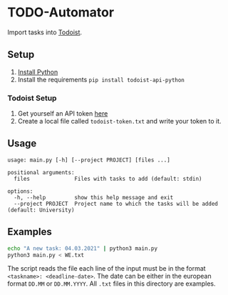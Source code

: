 # TODO-Automator

Import tasks into [Todoist](https://todoist.com/).

## Setup

1. [Install Python](https://www.python.org/downloads/)
2. Install the requirements `pip install todoist-api-python`

### Todoist Setup

1. Get yourself an API token [here](https://todoist.com/prefs/integrations)
2. Create a local file called `todoist-token.txt` and write your token to it.

## Usage

```
usage: main.py [-h] [--project PROJECT] [files ...]

positional arguments:
  files              Files with tasks to add (default: stdin)

options:
  -h, --help         show this help message and exit
  --project PROJECT  Project name to which the tasks will be added (default: University)
```

## Examples

```bash
echo "A new task: 04.03.2021" | python3 main.py
python3 main.py < WE.txt
```

The script reads the file each line of the input must be in the format `<taskname>: <deadline-date>`. The date can be either in the european format `DD.MM` or `DD.MM.YYYY`. All `.txt` files in this directory are examples.
